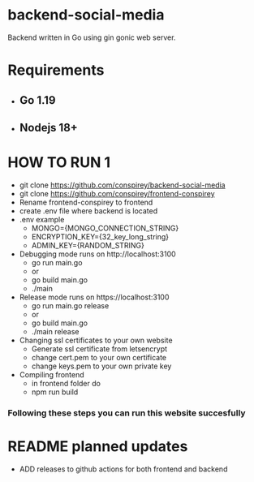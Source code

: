 # backend-social-media
Backend written in Go using gin gonic web server.

# Requirements
- ## Go 1.19
- ## Nodejs 18+
# HOW TO RUN 1
- git clone https://github.com/conspirey/backend-social-media
- git clone https://github.com/conspirey/frontend-conspirey
- Rename frontend-conspirey to frontend
- create .env file where backend is located
- .env example 
    - MONGO={MONGO_CONNECTION_STRING}
    - ENCRYPTION_KEY={32_key_long_string}
    - ADMIN_KEY={RANDOM_STRING}
- Debugging mode runs on http://localhost:3100
  - go run main.go
  - or
  - go build main.go
  - ./main
- Release mode runs on https://localhost:3100 
  - go run main.go release
  - or
  - go build main.go
  - ./main release
- Changing ssl certificates to your own website
  - Generate ssl certificate from letsencrypt
  - change cert.pem to your own certificate
  - change keys.pem to your own private key
- Compiling frontend
  - in frontend folder do
  - npm run build
### Following these steps you can run this website succesfully
# README planned updates
- ADD releases to github actions for both frontend and backend